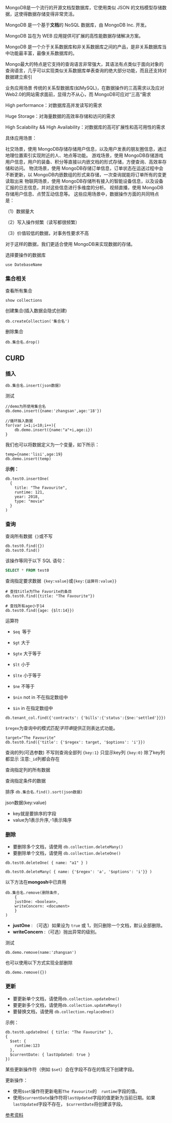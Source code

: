 MongoDB是一个流行的开源文档型数据库，它使用类似 JSON 的文档模型存储数据，这使得数据存储变得非常灵活。

MongoDB 是一个基于**文档**的 NoSQL 数据库，由 MongoDB Inc. 开发。

MongoDB 旨在为 WEB 应用提供可扩展的高性能数据存储解决方案。

MongoDB 是一个介于关系数据库和非关系数据库之间的产品，是非关系数据库当中功能最丰富，最像关系数据库的。

Mongo最大的特点是它支持的查询语言非常强大，其语法有点类似于面向对象的查询语言，几乎可以实现类似关系数据库单表查询的绝大部分功能，而且还支持对数据建立索引

业务应用场景
传统的关系型数据库(如MySQL)，在数据操作的三高需求以及应对Web2.0的网站需求面前，显得力不从心，而 MongoDB可应对“三高“需求

High performance：对数据库高并发读写的需求

Huge Storage：对海量数据的高效率存储和访问的需求

High Scalability && High Availability：对数据库的高可扩展性和高可用性的需求

具体应用场景：

社交场景，使用 MongoDB存储存储用户信息，以及用户发表的朋友圈信息，通过地理位置索引实现附近的人、地点等功能。
游戏场景，使用 MongoDB存储游戏用户信息，用户的装备、积分等直接以内嵌文档的形式存储，方便查询、高效率存储和访问。
物流场景，使用 MongoDB存储订单信息，订单状态在运送过程中会不断更新，以 MongoDB内嵌数组的形式来存储，一次查询就能将订单所有的变更读取出来
物联网场景，使用 MongoDB存储所有接入的智能设备信息，以及设备汇报的日志信息，并对这些信息进行多维度的分析。
视频直播，使用 MongoDB存储用户信息、点赞互动信息等。
这些应用场景中，数据操作方面的共同特点是：

（1）数据量大

（2）写入操作频繁（读写都很频繁）

（3）价值较低的数据，对事务性要求不高

对于这样的数据，我们更适合使用 MongoDB来实现数据的存储。





选择要操作的数据库

```shell
use DatebaseName
```



### 集合相关



查看所有集合

```mongodb
show collections
```

创建集合(插入数据会隐式创建)

```mongodb
db.createCollection('集合名')
```

删除集合

```mongodb
db.集合名.drop()
```



## CURD

### 插入

```mongodb 
db.集合名.insert(json数据)
```

测试

```mongodb
//demo为所使用集合名
db.demo.insert({name:'zhangsan',age:'18'})

//循环插入数据
for(var i=1;i<10;i++){
	db.demo.insert({name:"a"+i,age:i})
}
```

我们也可以将数据定义为一个变量，如下所示：

```mongodb
temp={name:'lisi',age:19}
db.demo.insert(temp)
```



**示例：**

```mongodb
db.test0.insertOne(
  {
    title: "The Favourite",
    runtime: 121,
    year: 2018,
    type: "movie"
  }
)
```







### 查询 



查询所有数据` {}`或不写

```mongodb
db.test0.find({})
db.test0.find()
```

该操作等同于以下 SQL 语句：

```sql
SELECT * FROM test0
```



查询指定要求数据` {key:value}`或`{key:{运算符:value}}`

```mongodb
# 查找title为The Favorite的条目
db.test0.find({title: "The Favourite"})

# 查找所有age小于14
db.test0.find({age: {$lt:14}})
```

运算符

- `$eq `等于

- `$gt` 大于
- `$gte` 大于等于
- `$lt` 小于
- `$lte` 小于等于
- `$ne` 不等于
- `$nin` not in 不在指定数组中
- `$in` in 在指定数组中



```shell
db.tenant_col.find({'contracts': {'bills':{'status':{$ne:'settled'}}})
```





`$regex`为查询中的模式匹配*字符串*提供正则表达式功能。

```mongodb
target="The Favourite"
db.test0.find({'title': {'$regex': target, '$options': 'i'}})
```



查询的列(可选参数)
不写则查询全部列
`{key:1}` 只显示key列
`{key:0}` 除了key列都显示
注意:`_id`列都会存在

查询指定列的所有数据

查询指定条件的数据

排序
`db.集合名.find().sort(json数据)`

 json数据(key:value)

- key就是要排序的字段
- value为1表示升序,-1表示降序



### 删除

- 要删除多个文档，请使用 `db.collection.deleteMany()`
- 要删除单个文档，请使用 `db.collection.deleteOne()`



```mongodb
db.test0.deleteOne( { name: "a1" } )
```



```mongodb
db.test0.deleteMany( { name: {'$regex': 'a', '$options': 'i'}} )
```

以下方法在**mongosh**中已弃用

```mongodb
db.集合名.remove(删除条件,     
	{
	justOne: <boolean>,
	writeConcern: <document> 
	} 
)
```

- **justOne** : （可选）如果设为 `true` 或 1，则只删除一个文档，默认全部删除。
- **writeConcern** :（可选）抛出异常的级别。

测试

```mongodb
db.demo.remove(name:'zhangsan')
```

也可以使用以下方式实现全部删除

```mongodb
db.demo.remove({}) 
```



### 更新

- 要更新单个文档，请使用`db.collection.updateOne()` 
- 要更新多个文档，请使用`db.collection.updateMany()` 
- 要替换文档，请使用 `db.collection.replaceOne()`

示例：

```mongodb
db.test0.updateOne( { title: "The Favourite" },
{
  $set: {
    runtime:123
  },
  $currentDate: { lastUpdated: true }
})
```



某些更新操作符（例如 `$set`）会在字段不存在的情况下创建字段。

更新操作：

- 使用`$set`操作符更新电影`The Favourite`的`  runtime`字段的值。
- 使用`$currentDate`操作符将`lastUpdated`字段的值更新为当前日期。如果`lastUpdated`字段不存在， `$currentDate`将创建该字段。

[参考资料](https://blog.csdn.net/efew212efe/article/details/124524863)





